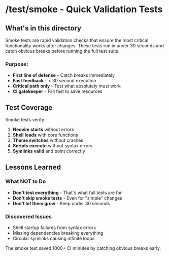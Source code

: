 # /test/smoke - Quick Validation Tests

## What's in this directory

Smoke tests are rapid validation checks that ensure the most critical functionality works after changes. These tests run in under 30 seconds and catch obvious breaks before running the full test suite.

### Purpose:

- **First line of defense** - Catch breaks immediately
- **Fast feedback** - < 30 second execution
- **Critical path only** - Test what absolutely must work
- **CI gatekeeper** - Fail fast to save resources

## Test Coverage

Smoke tests verify:

1. **Neovim starts** without errors
2. **Shell loads** with core functions
3. **Theme switches** without crashes
4. **Scripts execute** without syntax errors
5. **Symlinks valid** and point correctly

## Lessons Learned

### What NOT to Do

- **Don't test everything** - That's what full tests are for
- **Don't skip smoke tests** - Even for "simple" changes
- **Don't let them grow** - Keep under 30 seconds

### Discovered Issues

- Shell startup failures from syntax errors
- Missing dependencies breaking everything
- Circular symlinks causing infinite loops

The smoke test saved 1000+ CI minutes by catching obvious breaks early.
